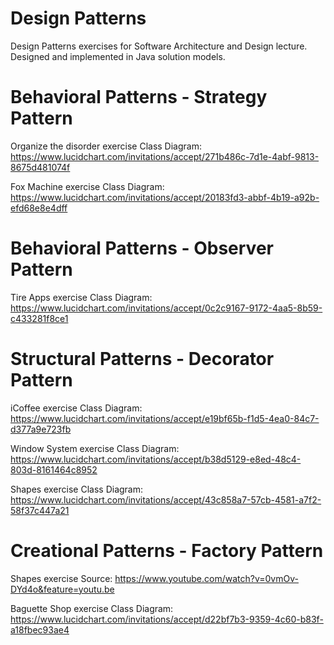 # Design Patterns
Design Patterns exercises for Software Architecture and Design lecture. Designed and implemented in Java solution models.

# Behavioral Patterns - Strategy Pattern
Organize the disorder exercise Class Diagram:
https://www.lucidchart.com/invitations/accept/271b486c-7d1e-4abf-9813-8675d481074f

Fox Machine exercise Class Diagram:
https://www.lucidchart.com/invitations/accept/20183fd3-abbf-4b19-a92b-efd68e8e4dff

# Behavioral Patterns - Observer Pattern
Tire Apps exercise Class Diagram:
https://www.lucidchart.com/invitations/accept/0c2c9167-9172-4aa5-8b59-c433281f8ce1

# Structural Patterns - Decorator Pattern
iCoffee exercise Class Diagram:
https://www.lucidchart.com/invitations/accept/e19bf65b-f1d5-4ea0-84c7-d377a9e723fb

Window System exercise Class Diagram:
https://www.lucidchart.com/invitations/accept/b38d5129-e8ed-48c4-803d-8161464c8952

Shapes exercise Class Diagram:
https://www.lucidchart.com/invitations/accept/43c858a7-57cb-4581-a7f2-58f37c447a21

# Creational Patterns - Factory Pattern
Shapes exercise Source:
https://www.youtube.com/watch?v=0vmOv-DYd4o&feature=youtu.be

Baguette Shop exercise Class Diagram:
https://www.lucidchart.com/invitations/accept/d22bf7b3-9359-4c60-b83f-a18fbec93ae4
